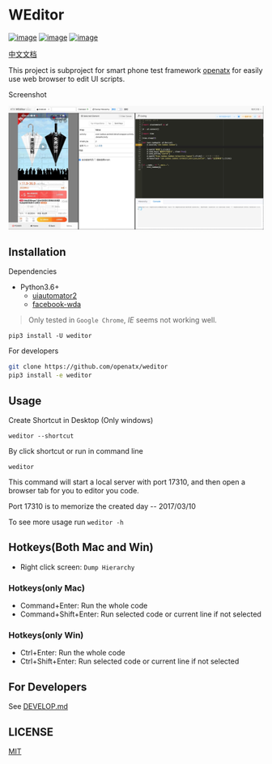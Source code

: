# WEditor
[![image](https://img.shields.io/pypi/v/weditor.svg?style=flat-square)](https://pypi.python.org/pypi/weditor)
[![image](https://img.shields.io/github/stars/alibaba/web-editor.svg?style=social&label=Star&style=flat-square)](https://github.com/alibaba/web-editor)
[![image](https://travis-ci.org/alibaba/web-editor.svg?branch=master)](https://travis-ci.org/alibaba/web-editor)

[中文文档](README_ZH.md)

This project is subproject for smart phone test framework [openatx](https://github.com/openatx)
for easily use web browser to edit UI scripts.

Screenshot

![screenshot](./screenshot.jpg)

## Installation
Dependencies

- Python3.6+
  - [uiautomator2](https://github.com/openatx/uiautomator2)
  - [facebook-wda](https://github.com/openatx/facebook-wda)


> Only tested in `Google Chrome`, _IE_ seems not working well.

```
pip3 install -U weditor
```

For developers

```bash
git clone https://github.com/openatx/weditor
pip3 install -e weditor
```

## Usage
Create Shortcut in Desktop (Only windows)

```
weditor --shortcut
```

By click shortcut or run in command line

```
weditor
```

This command will start a local server with port 17310,
and then open a browser tab for you to editor you code.

Port 17310 is to memorize the created day -- 2017/03/10

To see more usage run `weditor -h`

## Hotkeys(Both Mac and Win)
- Right click screen: `Dump Hierarchy`

### Hotkeys(only Mac)
- Command+Enter: Run the whole code
- Command+Shift+Enter: Run selected code or current line if not selected

### Hotkeys(only Win)
- Ctrl+Enter: Run the whole code
- Ctrl+Shift+Enter: Run selected code or current line if not selected

## For Developers
See [DEVELOP.md](DEVELOP.md)

## LICENSE
[MIT](LICENSE)

